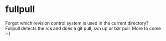 fullpull
========

Forgot which revision control system is used in the current directory? Fullpull detects the rcs and does a git pull, svn up or bzr pull. More to come :-)
